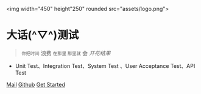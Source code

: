 <img width="450" height"250" rounded src="assets/logo.png">

# 大话(**^▽^**)测试

> <small>你把时间</small> 浪费 <small>在那里 那里就</small> 会 <em>开花结果</em>

- Unit Test、Integration Test、System Test 、User Acceptance Test、API Test

[Mail](mailto:shenjb@thunisoft.com)
[Github](https://github.com/Shen89s/shen89s.github.io)
[Get Started](#大话测试)

